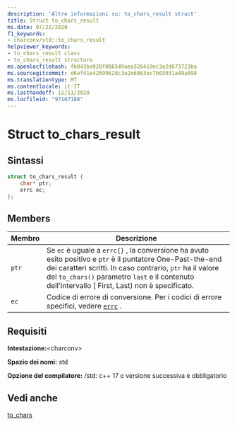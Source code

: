 ```yaml
---
description: 'Altre informazioni su: to_chars_result struct'
title: Struct to_chars_result
ms.date: 07/22/2020
f1_keywords:
- charconv/std::to_chars_result
helpviewer_keywords:
- to_chars_result class
- to_chars_result structure
ms.openlocfilehash: fb043ba928f086549aea326419ec3a2d673723ba
ms.sourcegitcommit: d6af41e42699628c3e2e6063ec7b03931a49a098
ms.translationtype: MT
ms.contentlocale: it-IT
ms.lasthandoff: 12/11/2020
ms.locfileid: "97167188"
---
```

# <a name="to_chars_result-struct"></a>Struct to_chars_result

## <a name="syntax"></a>Sintassi

```cpp
struct to_chars_result {
    char* ptr;
    errc ec;
};
```

## <a name="members"></a>Members

|Membro|Descrizione|
|--|--|
|`ptr`| Se `ec` è uguale a `errc{}` , la conversione ha avuto esito positivo e `ptr` è il puntatore One-Past-the-end dei caratteri scritti. In caso contrario, `ptr` ha il valore del `to_chars()` parametro `last` e il contenuto dell'intervallo \[ First, Last) non è specificato.|
|`ec` | Codice di errore di conversione. Per i codici di errore specifici, vedere [`errc`](system-error-enums.md#errc) .|

## <a name="requirements"></a>Requisiti

**Intestazione:**\<charconv>

**Spazio dei nomi:** std

**Opzione del compilatore:** /std: c++ 17 o versione successiva è obbligatorio

## <a name="see-also"></a>Vedi anche

[to_chars](charconv-functions.md#to_chars)
